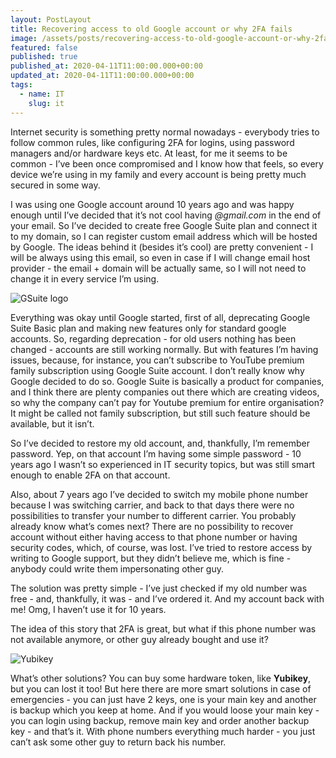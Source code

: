 ```yaml
---
layout: PostLayout
title: Recovering access to old Google account or why 2FA fails
image: /assets/posts/recovering-access-to-old-google-account-or-why-2fa-fails.jpg
featured: false
published: true
published_at: 2020-04-11T11:00:00.000+00:00
updated_at: 2020-04-11T11:00:00.000+00:00
tags:
  - name: IT
    slug: it
---
```

Internet security is something pretty normal nowadays - everybody tries to follow common rules, like configuring 2FA for logins, using password managers and/or hardware keys etc. At least, for me it seems to be common - I’ve been once compromised and I know how that feels, so every device we’re using in my family and every account is being pretty much secured in some way.

I was using one Google account around 10 years ago and was happy enough until I’ve decided that it’s not cool having _@gmail.com_ in the end of your email. So I’ve decided to create free Google Suite plan and connect it to my domain, so I can register custom email address which will be hosted by Google. The ideas behind it (besides it’s cool) are pretty convenient - I will be always using this email, so even in case if I will change email host provider - the email + domain will be actually same, so I will not need to change it in every service I’m using.

![GSuite logo](/assets/posts/gsuite.png)

Everything was okay until Google started, first of all, deprecating Google Suite Basic plan and making new features only for standard google accounts. So, regarding deprecation - for old users nothing has been changed - accounts are still working normally. But with features I’m having issues, because, for instance, you can’t subscribe to YouTube premium family subscription using Google Suite account. I don’t really know why Google decided to do so. Google Suite is basically a product for companies, and I think there are plenty companies out there which are creating videos, so why the company can’t pay for Youtube premium for entire organisation? It might be called not family subscription, but still such feature should be available, but it isn’t. 

So I’ve decided to restore my old account, and, thankfully, I’m remember password. Yep, on that account I’m having some simple password - 10 years ago I wasn’t so experienced in IT security topics, but was still smart enough to enable 2FA on that account.

Also, about 7 years ago I’ve decided to switch my mobile phone number because I was switching carrier, and back to that days there were no possibilities to transfer your number to different carrier. You probably already know what’s comes next? There are no possibility to recover account without either having access to that phone number or having security codes, which, of course, was lost. I’ve tried to restore access by writing to Google support, but they didn’t believe me, which is fine - anybody could write them impersonating other guy.

The solution was pretty simple - I’ve just checked if my old number was free - and, thankfully, it was - and I’ve ordered it. And my account back with me! Omg, I haven’t use it for 10 years.

The idea of this story that 2FA is great, but what if this phone number was not available anymore, or other guy already bought and use it?

![Yubikey](/assets/posts/yubikey.png)

What’s other solutions? You can buy some hardware token, like **Yubikey**, but you can lost it too! But here there are more smart solutions in case of emergencies - you can just have 2 keys, one is your main key and another is backup which you keep at home. And if you would loose your main key - you can login using backup, remove main key and order another backup key - and that’s it. With phone numbers everything much harder - you just can’t ask some other guy to return back his number. 
